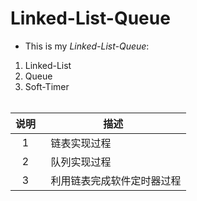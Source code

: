 # Linked-List-Queue
- This is my *Linked-List-Queue*:   
 1. Linked-List    
 2. Queue       
 3. Soft-Timer    
    
    
  说明    |      描述    
:--------: | --------------    
   1       |   链表实现过程      
   2       |   队列实现过程      
   3       |   利用链表完成软件定时器过程      
  
